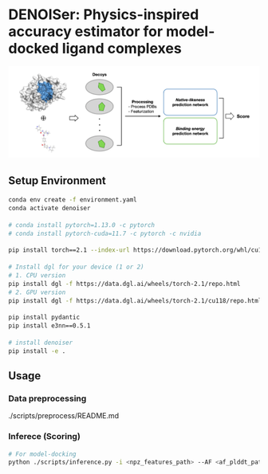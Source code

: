# DENOISer: Physics-inspired accuracy estimator for model-docked ligand complexes
![Overview](./overview.png)


## Setup Environment
```bash
conda env create -f environment.yaml
conda activate denoiser

# conda install pytorch=1.13.0 -c pytorch
# conda install pytorch-cuda=11.7 -c pytorch -c nvidia

pip install torch==2.1 --index-url https://download.pytorch.org/whl/cu118

# Install dgl for your device (1 or 2)
# 1. CPU version
pip install dgl -f https://data.dgl.ai/wheels/torch-2.1/repo.html
# 2. GPU version
pip install dgl -f https://data.dgl.ai/wheels/torch-2.1/cu118/repo.html

pip install pydantic
pip install e3nn==0.5.1

# install denoiser
pip install -e .
```

## Usage

### Data preprocessing
./scripts/preprocess/README.md

### Inferece (Scoring)

```bash
# For model-docking
python ./scripts/inference.py -i <npz_features_path> --AF <af_plddt_path>
```
